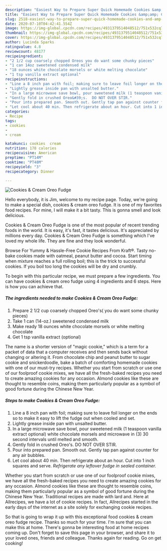 ```yaml
---
description: "Easiest Way to Prepare Super Quick Homemade Cookies &amp;amp; Cream Oreo Fudge"
title: "Easiest Way to Prepare Super Quick Homemade Cookies &amp;amp; Cream Oreo Fudge"
slug: 2518-easiest-way-to-prepare-super-quick-homemade-cookies-and-amp-cream-oreo-fudge
date: 2020-07-10T04:42:41.554Z
image: https://img-global.cpcdn.com/recipes/4931379514048512/751x532cq70/cookies-cream-oreo-fudge-recipe-main-photo.jpg
thumbnail: https://img-global.cpcdn.com/recipes/4931379514048512/751x532cq70/cookies-cream-oreo-fudge-recipe-main-photo.jpg
cover: https://img-global.cpcdn.com/recipes/4931379514048512/751x532cq70/cookies-cream-oreo-fudge-recipe-main-photo.jpg
author: Lucinda Sparks
ratingvalue: 4.8
reviewcount: 48177
recipeingredient:
- "2 1/2 cup coarsely chopped Oreos you do want some chunky pieces"
- "1 can 14oz sweetened condensed milk"
- "18 ounces white chocolate morsels or white melting chocolate"
- "1 tsp vanilla extract optional"
recipeinstructions:
- "Line a 8 inch pan with foil; making sure to leave foil longer on the ends so to make it easy to lift the fudge out when cooled and set."
- "Lightly grease inside pan with unsalted butter."
- "In a large microwave save bowl, pour sweetened milk (1 teaspoon vanilla extract optional) white chocolate morsels and microwave in (3)  30 second intervals until melted and smooth."
- "Gently fold in crushed Oreo&#39;s.  DO NOT OVER STIR."
- "Pour into prepared pan. Smooth out. Gently tap pan against counter for any air bubbles."
- "Let cool about 40 min. Then refrigerate about an hour. Cut into 1 inch squares and serve. *Refrigerate any leftover fudge in sealed container.*"
categories:
- Recipe
tags:
- cookies
- 
- cream

katakunci: cookies  cream 
nutrition: 178 calories
recipecuisine: American
preptime: "PT14M"
cooktime: "PT48M"
recipeyield: "3"
recipecategory: Dinner

---
```



![Cookies &amp; Cream Oreo Fudge](https://img-global.cpcdn.com/recipes/4931379514048512/751x532cq70/cookies-cream-oreo-fudge-recipe-main-photo.jpg)

Hello everybody, it is Jim, welcome to my recipe page. Today, we're going to make a special dish, cookies &amp; cream oreo fudge. It is one of my favorites food recipes. For mine, I will make it a bit tasty. This is gonna smell and look delicious.

Cookies &amp; Cream Oreo Fudge is one of the most popular of recent trending foods in the world. It is easy, it's fast, it tastes delicious. It's appreciated by millions every day. Cookies &amp; Cream Oreo Fudge is something which I've loved my whole life. They are fine and they look wonderful.

Browse For Yummy &amp; Hassle-Free Cookie Recipes From Kraft®. Tasty no-bake cookies made with oatmeal, peanut butter and cocoa. Start timing when mixture reaches a full rolling boil; this is the trick to successful cookies. If you boil too long the cookies will be dry and crumbly.


To begin with this particular recipe, we must prepare a few ingredients. You can have cookies &amp; cream oreo fudge using 4 ingredients and 6 steps. Here is how you can achieve that.

<!--inarticleads1-->

##### The ingredients needed to make Cookies &amp; Cream Oreo Fudge:

1. Prepare 2 1/2 cup coarsely chopped Oreo&#39;s( you do want some chunky pieces)
1. Take 1 can (14-oz.) sweetened condensed milk
1. Make ready 18 ounces white chocolate morsels or white melting chocolate
1. Get 1 tsp vanilla extract (optional)


The name is a shorter version of &#34;magic cookie,&#34; which is a term for a packet of data that a computer receives and then sends back without changing or altering it. From chocolate chip and peanut butter to sugar cookie and snickerdoodle, bake a batch of comforting homemade cookies with one of our must-try recipes. Whether you start from scratch or use one of our foolproof cookie mixes, we have all the fresh-baked recipes you need to create amazing cookies for any occasion. Almond cookies like these are thought to resemble coins, making them particularly popular as a symbol of good fortune during the Chinese New Year. 

<!--inarticleads2-->

##### Steps to make Cookies &amp; Cream Oreo Fudge:

1. Line a 8 inch pan with foil; making sure to leave foil longer on the ends so to make it easy to lift the fudge out when cooled and set.
1. Lightly grease inside pan with unsalted butter.
1. In a large microwave save bowl, pour sweetened milk (1 teaspoon vanilla extract optional) white chocolate morsels and microwave in (3)  30 second intervals until melted and smooth.
1. Gently fold in crushed Oreo&#39;s.  DO NOT OVER STIR.
1. Pour into prepared pan. Smooth out. Gently tap pan against counter for any air bubbles.
1. Let cool about 40 min. Then refrigerate about an hour. Cut into 1 inch squares and serve. *Refrigerate any leftover fudge in sealed container.*


Whether you start from scratch or use one of our foolproof cookie mixes, we have all the fresh-baked recipes you need to create amazing cookies for any occasion. Almond cookies like these are thought to resemble coins, making them particularly popular as a symbol of good fortune during the Chinese New Year. Traditional recipes are made with lard and. Here at Allrecipes, we have a lot of cookie recipes. In fact, Allrecipes started in the early days of the internet as a site solely for exchanging cookie recipes. 

So that is going to wrap it up with this exceptional food cookies &amp; cream oreo fudge recipe. Thanks so much for your time. I'm sure that you can make this at home. There's gonna be interesting food at home recipes coming up. Don't forget to save this page in your browser, and share it to your loved ones, friends and colleague. Thanks again for reading. Go on get cooking!
